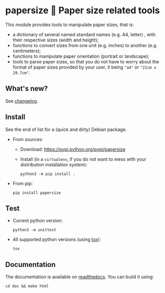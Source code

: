 # papersize 📏 Paper size related tools

This module provides tools to manipulate paper sizes, that is:

- a dictionary of several named standard names (e.g. A4, letter) , with their respective sizes (width and height);
- functions to convert sizes from one unit (e.g. inches) to another (e.g. centimeters);
- functions to manipulate paper orientation (portrait or landscape);
- tools to parse paper sizes, so that you do not have to worry about the format of paper sizes provided by your user, it being `"a4"` or `"21cm x 29.7cm"`.

## What's new?

See [changelog](https://git.framasoft.org/spalax/papersize/blob/main/CHANGELOG.md>).

## Install

See the end of list for a (quick and dirty) Debian package.

* From sources:

  * Download: https://pypi.python.org/pypi/papersize
  * Install (in a `virtualenv`, if you do not want to mess with your distribution installation system):

        python3 -m pip install .

* From pip:

      pip install papersize

## Test

* Current python version:

      python3 -m unittest

* All supported python versions (using [tox](http://tox.testrun.org)):

      tox

## Documentation

The documentation is available on [readthedocs](http://papersize.readthedocs.io).  You can build it using:

    cd doc && make html
